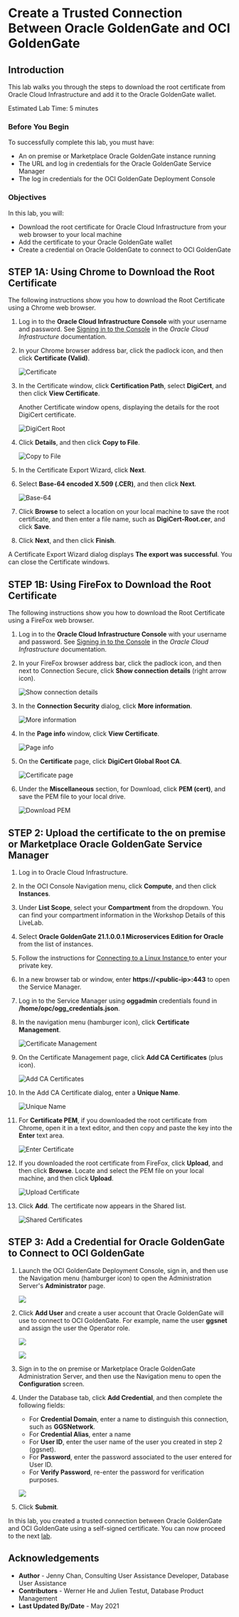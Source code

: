 # Create a Trusted Connection Between Oracle GoldenGate and OCI GoldenGate

## Introduction

This lab walks you through the steps to download the root certificate from Oracle Cloud Infrastructure and add it to the Oracle GoldenGate wallet.

Estimated Lab Time: 5 minutes


### Before You Begin

To successfully complete this lab, you must have:

* An on premise or Marketplace Oracle GoldenGate instance running
* The URL and log in credentials for the Oracle GoldenGate Service Manager
* The log in credentials for the OCI GoldenGate Deployment Console

### Objectives

In this lab, you will:
* Download the root certificate for Oracle Cloud Infrastructure from your web browser to your local machine
* Add the certificate to your Oracle GoldenGate wallet
* Create a credential on Oracle GoldenGate to connect to OCI GoldenGate

## **STEP 1A**: Using Chrome to Download the Root Certificate

The following instructions show you how to download the Root Certificate using a Chrome web browser.

1.  Log in to the **Oracle Cloud Infrastructure Console** with your username and password. See [Signing in to the Console](https://docs.cloud.oracle.com/en-us/iaas/Content/GSG/Tasks/signingin.htm) in the *Oracle Cloud Infrastructure* documentation.

2.  In your Chrome browser address bar, click the padlock icon, and then click **Certificate (Valid)**.

    ![Certificate](images/01-04-certificate.png)

3.  In the Certificate window, click **Certification Path**, select **DigiCert**, and then click **View Certificate**.

    Another Certificate window opens, displaying the details for the root DigiCert certificate.

    ![DigiCert Root](images/01-04-digicert.png)

4.  Click **Details**, and then click **Copy to File**.

    ![Copy to File](images/01-05.png)

5.  In the Certificate Export Wizard, click **Next**.

6.  Select **Base-64 encoded X.509 (.CER)**, and then click **Next**.

    ![Base-64](images/01-07.png)

7.  Click **Browse** to select a location on your local machine to save the root certificate, and then enter a file name, such as **DigiCert-Root.cer**, and click **Save**.

8.  Click **Next**, and then click **Finish**.

A Certificate Export Wizard dialog displays **The export was successful**. You can close the Certificate windows.

## **STEP 1B:** Using FireFox to Download the Root Certificate

The following instructions show you how to download the Root Certificate using a FireFox web browser.

1.  Log in to the **Oracle Cloud Infrastructure Console** with your username and password. See [Signing in to the Console](https://docs.cloud.oracle.com/en-us/iaas/Content/GSG/Tasks/signingin.htm) in the *Oracle Cloud Infrastructure* documentation.

2.  In your FireFox browser address bar, click the padlock icon, and then next to Connection Secure, click **Show connection details** (right arrow icon).

    ![Show connection details](images/01b-02.png)

3.  In the **Connection Security** dialog, click **More information**.

    ![More information](images/01b-03.png)

4.  In the **Page info** window, click **View Certificate**.

    ![Page info](images/01b-04.png)

5.  On the **Certificate** page, click **DigiCert Global Root CA**.

    ![Certificate page](images/01b-05.png)

6.  Under the **Miscellaneous** section, for Download, click **PEM (cert)**, and save the PEM file to your local drive.

    ![Download PEM](images/01b-06.png)

## **STEP 2:** Upload the certificate to the on premise or Marketplace Oracle GoldenGate Service Manager

1.  Log in to Oracle Cloud Infrastructure.

2.  In the OCI Console Navigation menu, click **Compute**, and then click **Instances**.

3.  Under **List Scope**, select your **Compartment** from the dropdown. You can find your compartment information in the Workshop Details of this LiveLab.

4.  Select **Oracle GoldenGate 21.1.0.0.1 Microservices Edition for Oracle** from the list of instances.

5.  Follow the instructions for [Connecting to a Linux Instance ](https://docs.oracle.com/en-us/iaas/Content/Compute/Tasks/accessinginstance.htm#linux) to enter your private key.

6.  In a new browser tab or window, enter **https://&lt;public-ip&gt;:443** to open the Service Manager.

7.  Log in to the Service Manager using **oggadmin** credentials found in **/home/opc/ogg_credentials.json**.

8.  In the navigation menu (hamburger icon), click **Certificate Management**.

    ![Certificate Management](images/02-01-certmgmt.png)

9.  On the Certificate Management page, click **Add CA Certificates** (plus icon).

    ![Add CA Certificates](images/02-03-addcert.png)

10. In the Add CA Certificate dialog, enter a **Unique Name**.

    ![Unique Name](images/02-04-addcertdialog.png)

11. For **Certificate PEM**, if you downloaded the root certificate from Chrome, open it in a text editor, and then copy and paste the key into the **Enter** text area.

    ![Enter Certificate](images/02-05-entercert.png)

12. If you downloaded the root certificate from FireFox, click **Upload**, and then click **Browse**. Locate and select the PEM file on your local machine, and then click **Upload**.

    ![Upload Certificate](images/02-06-uploadcert.png)

13. Click **Add**.  The certificate now appears in the Shared list.

    ![Shared Certificates](images/02-07-certlist.png)

## **STEP 3:** Add a Credential for Oracle GoldenGate to Connect to OCI GoldenGate

1.  Launch the OCI GoldenGate Deployment Console, sign in, and then use the Navigation menu (hamburger icon) to open the Administration Server's **Administrator** page.

    ![](images/03-01.png)

2.  Click **Add User** and create a user account that Oracle GoldenGate will use to connect to OCI GoldenGate. For example, name the user **ggsnet** and assign the user the Operator role.

    ![](images/03-02.png)

    ![](images/03-02b.png)

3.  Sign in to the on premise or Marketplace Oracle GoldenGate Administration Server, and then use the Navigation menu to open the **Configuration** screen.

4.  Under the Database tab, click **Add Credential**, and then complete the following fields:

    * For **Credential Domain**, enter a name to distinguish this connection, such as **GGSNetwork**.
    * For **Credential Alias**,  enter a name
    * For **User ID**, enter the user name of the user you created in step 2 (ggsnet).
    * For **Password**, enter the password associated to the user entered for User ID.
    * For **Verify Password**, re-enter the password for verification purposes.

    ![](images/03-04.png)

5.  Click **Submit**.

In this lab, you created a trusted connection between Oracle GoldenGate and OCI GoldenGate using a self-signed certificate. You can now proceed to the next [lab](#next).


## Acknowledgements
* **Author** - Jenny Chan, Consulting User Assistance Developer, Database User Assistance
* **Contributors** -  Werner He and Julien Testut, Database Product Management
* **Last Updated By/Date** - May 2021
